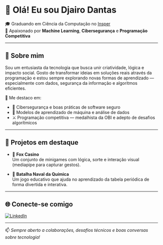 
<!--
**djairofilho/djairofilho** is a ✨ _special_ ✨ repository because its `README.md` (this file) appears on your GitHub profile.

Here are some ideas to get you started:

- 🔭 I’m currently working on ...
- 🌱 I’m currently learning ...
- 👯 I’m looking to collaborate on ...
- 🤔 I’m looking for help with ...
- 💬 Ask me about ...
- 📫 How to reach me: ...
- 😄 Pronouns: ...
- ⚡ Fun fact: ...
-->

# 👋 Olá! Eu sou Djairo Dantas

🎓 Graduando em Ciência da Computação no [Insper](https://www.insper.edu.br/)  
🧠 Apaixonado por **Machine Learning**, **Cibersegurança** e **Programação Competitiva**  

---

## 🚀 Sobre mim

Sou um entusiasta da tecnologia que busca unir criatividade, lógica e impacto social. Gosto de transformar ideias em soluções reais através da programação e estou sempre explorando novas formas de aprendizado — especialmente com dados, segurança da informação e algoritmos eficientes.

📌 Me destaco em:
- 🔐 Cibersegurança e boas práticas de software seguro
- 🧠 Modelos de aprendizado de máquina e análise de dados
- ⚔️ Programação competitiva — medalhista da OBI e adepto de desafios algorítmicos

---

## 💼 Projetos em destaque

- 🎰 **Fox Casino**  
  Um conjunto de minigames com lógica, sorte e interação visual (mediapipe para capturar gestos).

- 🧪 **Batalha Naval da Química**  
  Um jogo educativo que ajuda no aprendizado da tabela periódica de forma divertida e interativa.

---

## 🌐 Conecte-se comigo

[![LinkedIn](https://img.shields.io/badge/-LinkedIn-blue?logo=linkedin&style=flat-square)](https://www.linkedin.com/in/djairo-dantas-bb228022b/)

---

📫 *Sempre aberto a colaborações, desafios técnicos e boas conversas sobre tecnologia!*

